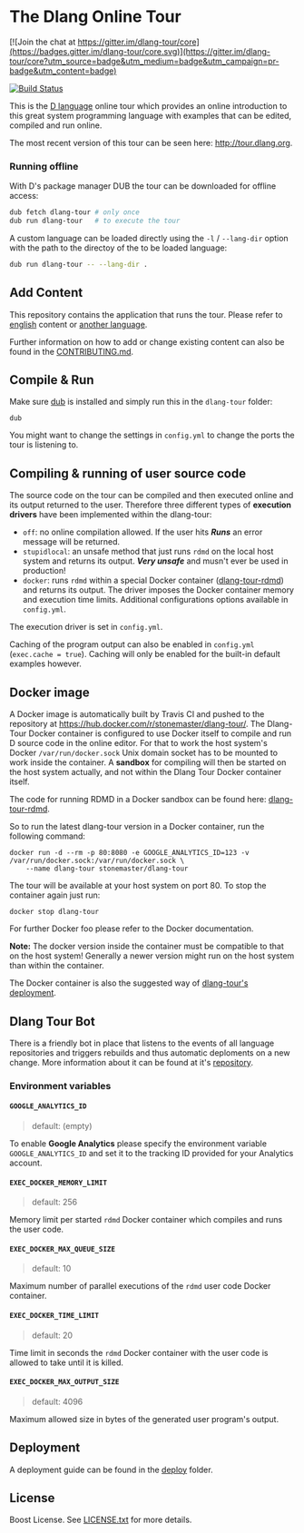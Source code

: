 # The Dlang Online Tour

[![Join the chat at https://gitter.im/dlang-tour/core](https://badges.gitter.im/dlang-tour/core.svg)](https://gitter.im/dlang-tour/core?utm_source=badge&utm_medium=badge&utm_campaign=pr-badge&utm_content=badge)

[![Build Status](https://travis-ci.org/dlang-tour/core.svg?branch=master)](https://travis-ci.org/dlang-tour/core)

This is the [D language](https://dlang.org) online tour which
provides an online introduction to this great system programming language
with examples that can be edited, compiled and run online.

The most recent version of this tour can be seen here: http://tour.dlang.org.

### Running offline

With D's package manager DUB the tour can be downloaded for offline access:

```sh
dub fetch dlang-tour # only once
dub run dlang-tour   # to execute the tour
```

A custom language can be loaded directly using the `-l` / `--lang-dir` option
with the path to the directoy of the to be loaded language:

```sh
dub run dlang-tour -- --lang-dir .
```

## Add Content

This repository contains the application that runs the tour.
Please refer to [english](https://github.com/dlang-tour/english)
content or [another language](https://github.com/dlang-tour).

Further information on how to add or change existing content can also be found
in the [CONTRIBUTING.md](CONTRIBUTING.md).

## Compile & Run

Make sure [dub](http://code.dlang.org/download) is installed and simply run this in
the `dlang-tour` folder:

	dub

You might want to change the settings in `config.yml` to change
the ports the tour is listening to.

## Compiling & running of user source code

The source code on the tour can be compiled and then executed online and its output returned
to the user. Therefore three different types of **execution drivers** have been
implemented within the dlang-tour:

 * `off`: no online compilation allowed. If the user hits ***Runs*** an error message
   will be returned.
 * `stupidlocal`: an unsafe method that just runs `rdmd` on the local host system
   and returns its output. ***Very unsafe*** and musn't ever be used in production!
 * `docker`: runs `rdmd` within a special Docker container ([dlang-tour-rdmd](https://github.com/dlang-tour/core-rdmd))
   and returns its output. The driver imposes the Docker container memory and
   execution time limits. Additional configurations options available in `config.yml`.

The execution driver is set in `config.yml`.

Caching of the program output can also be enabled in `config.yml` (`exec.cache = true`). Caching
will only be enabled for the built-in default examples however.

## Docker image

A Docker image is automatically built by Travis CI and pushed to the repository
at https://hub.docker.com/r/stonemaster/dlang-tour/. The Dlang-Tour Docker container
is configured to use Docker itself to compile and run D source code
in the online editor. For that to work the host system's Docker `/var/run/docker.sock`
Unix domain socket has to be mounted to work inside the container. A
**sandbox** for compiling will then be started on the host system actually,
and not within the Dlang Tour Docker container itself.

The code for running RDMD in a Docker sandbox can be found here:
[dlang-tour-rdmd](https://github.com/dlang-tour/core-rdmd).

So to run the latest dlang-tour
version in a Docker container, run the following command:

	docker run -d --rm -p 80:8080 -e GOOGLE_ANALYTICS_ID=123 -v /var/run/docker.sock:/var/run/docker.sock \
		--name dlang-tour stonemaster/dlang-tour

The tour will be available at your host system on port 80. To stop the container
again just run:

	docker stop dlang-tour

For further Docker foo please refer to the Docker documentation.

**Note:** The docker version inside the container must be compatible
to that on the host system! Generally a newer version might run
on the host system than within the container.

The Docker container is also the suggested way
of [dlang-tour's deployment](deploy/README.md).

## Dlang Tour Bot

There is a friendly bot in place that listens to the events of all language repositories and triggers rebuilds and thus automatic deploments on a new change.
More information about it can be found at it's [repository](https://github.com/dlang-tour/bot).

### Environment variables

#### `GOOGLE_ANALYTICS_ID`

> default: (empty)

To enable **Google Analytics** please specify the environment variable
`GOOGLE_ANALYTICS_ID` and set it to the tracking ID provided
for your Analytics account.

#### `EXEC_DOCKER_MEMORY_LIMIT`

> default: 256

Memory limit per started `rdmd` Docker container which compiles
and runs the user code.

#### `EXEC_DOCKER_MAX_QUEUE_SIZE`

> default: 10

Maximum number of parallel executions of the `rdmd` user code
Docker container.

#### `EXEC_DOCKER_TIME_LIMIT`

> default: 20

Time limit in seconds the `rdmd` Docker container with the user
code is allowed to take until it is killed.

#### `EXEC_DOCKER_MAX_OUTPUT_SIZE`

> default: 4096

Maximum allowed size in bytes of the generated user program's output.

## Deployment

A deployment guide can be found in the [deploy](deploy/README.md)
folder.

## License

Boost License. See [LICENSE.txt](LICENSE.txt) for more details.
